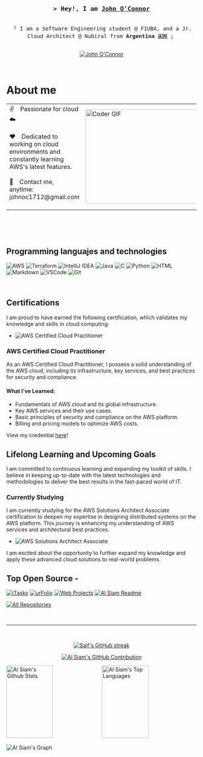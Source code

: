<!-- Intro  -->
<h3 align="center">
        <samp>&gt; Hey!, I am
                <b><a target="_blank" href="">John O'Connor</a></b>
        </samp>
</h3>

<p align="center"> 
  <samp>
    <br>
    「 I am a Software Engineering student @ FIUBA, and a Jr. Cloud Architect @ Nubiral from <b>Argentina 🇦🇷</b> 」
    <br>
    <br>
  </samp>
</p>

<p align="center">
 <!--<a href="https://alsiam.com" target="blank">
  <img src="https://img.shields.io/badge/Website-DC143C?style=for-the-badge&logo=medium&logoColor=white" alt="alsiam" />
 </a>-->
 <a href="www.linkedin.com/in/johnoconnor0" target="_blank">
  <img src="https://img.shields.io/badge/LinkedIn-0077B5?style=for-the-badge&logo=linkedin&logoColor=white" alt="John O'Connor"/>
 </a>
</p>
<br/>

<!-- About Section -->
 # About me
 
<table border="0">
  <tr>
    <td>✌️&emsp;Passionate for cloud ☁️<br/><br/>
        ❤️&emsp;Dedicated to working on cloud environments and constantly learning AWS's latest features.<br/><br/>
        📧&emsp;Contact me, anytime: johnoc1712@gmail.com<br/><br/>
    <td>
<img alt="Coder GIF" height="250" width="350" src="https://cdn.dribbble.com/users/730703/screenshots/6581243/avento.gif" />
    </td>
  </tr>
</table>

<br/>
<br/>
<br/>

## Programming languajes and technologies

![AWS](https://img.shields.io/badge/AWS-232F3E?style=for-the-badge&logo=amazon-aws&logoColor=white)
![Terraform](https://img.shields.io/badge/Terraform-623CE4?style=for-the-badge&logo=terraform&logoColor=white)
![IntelliJ IDEA](https://img.shields.io/badge/IntelliJ_IDEA-000000?style=for-the-badge&logo=intellij-idea&logoColor=white)
![Java](https://img.shields.io/badge/Java-007396?style=for-the-badge&logo=java&logoColor=white)
![C](https://img.shields.io/badge/C-00599C?style=for-the-badge&logo=c&logoColor=white)
![Python](https://img.shields.io/badge/Python-3776AB?style=for-the-badge&logo=python&logoColor=white)
![HTML](https://img.shields.io/badge/HTML5-E34F26?style=for-the-badge&logo=html5&logoColor=white)
![Markdown](https://img.shields.io/badge/Markdown-000000?style=for-the-badge&logo=markdown&logoColor=white)
![VSCode](https://img.shields.io/badge/Visual_Studio-0078d7?style=for-the-badge&logo=visual%20studio&logoColor=white)
![Git](https://img.shields.io/badge/Git-F05032?style=for-the-badge&logo=git&logoColor=white)

<br/>

## Certifications
I am proud to have earned the following certification, which validates my knowledge and skills in cloud computing:

- ![AWS Certified Cloud Practitioner](https://img.shields.io/badge/AWS_Certified_Cloud_Practitioner-232F3E?style=for-the-badge&logo=amazon-aws&logoColor=white)

### AWS Certified Cloud Practitioner
As an AWS Certified Cloud Practitioner, I possess a solid understanding of the AWS cloud, including its infrastructure, key services, and best practices for security and compliance.

#### What I've Learned:
- Fundamentals of AWS cloud and its global infrastructure.
- Key AWS services and their use cases.
- Basic principles of security and compliance on the AWS platform.
- Billing and pricing models to optimize AWS costs.

View my credential [here](https://www.credly.com/badges/31adf5a1-f6b7-41ae-a2db-6b6b68e3b940/linked_in_profile)!

## Lifelong Learning and Upcoming Goals
I am committed to continuous learning and expanding my toolkit of skills. I believe in keeping up-to-date with the latest technologies and methodologies to deliver the best results in the fast-paced world of IT.

### Currently Studying
I am currently studying for the AWS Solutions Architect Associate certification to deepen my expertise in designing distributed systems on the AWS platform. This journey is enhancing my understanding of AWS services and architectural best practices.

- ![AWS Solutions Architect Associate](https://img.shields.io/badge/AWS_Solutions_Architect_Associate-232F3E?style=for-the-badge&logo=amazon-aws&logoColor=white)

I am excited about the opportunity to further expand my knowledge and apply these advanced cloud solutions to real-world problems.


## Top Open Source -
[![iTasks](https://github-readme-stats.vercel.app/api/pin/?username=alsiam&repo=itasks&border_color=7F3FBF&bg_color=0D1117&title_color=C9D1D9&text_color=8B949E&icon_color=7F3FBF)](https://github.com/alsiam/itasks)
[![urFolio](https://github-readme-stats.vercel.app/api/pin/?username=alsiam&repo=urfolio&border_color=7F3FBF&bg_color=0D1117&title_color=C9D1D9&text_color=8B949E&icon_color=7F3FBF)](https://github.com/alsiam/urfolio)
[![Web Projects](https://github-readme-stats.vercel.app/api/pin/?username=alsiam&repo=web-projects&border_color=7F3FBF&bg_color=0D1117&title_color=C9D1D9&text_color=8B949E&icon_color=7F3FBF)](https://github.com/alsiam/web-projects)
[![Al Siam Readme](https://github-readme-stats.vercel.app/api/pin/?username=alsiam&repo=alsiam&border_color=7F3FBF&bg_color=0D1117&title_color=C9D1D9&text_color=8B949E&icon_color=7F3FBF)](https://github.com/alsiam/alsiam)

<p align="left">
  <a href="https://github.com/alsiam?tab=repositories" target="_blank"><img alt="All Repositories" title="All Repositories" src="https://img.shields.io/badge/-All%20Repos-2962FF?style=for-the-badge&logo=koding&logoColor=white"/></a>
</p>

<br/>
<hr/>
<br/>

<p align="center">
  <a href="https://github.com/alsiam">
    <img src="https://github-readme-streak-stats.herokuapp.com/?user=alsiam&theme=radical&border=7F3FBF&background=0D1117" alt="Saif's GitHub streak"/>
  </a>
</p>

<p align="center">
  <a href="https://github.com/alsiam">
    <img src="https://github-profile-summary-cards.vercel.app/api/cards/profile-details?username=alsiam&theme=radical" alt="Al Siam's GitHub Contribution"/>
  </a>
</p>

<a> 
    <a href="https://github.com/alsiam"><img alt="Al Siam's Github Stats" src="https://denvercoder1-github-readme-stats.vercel.app/api?username=alsiam&show_icons=true&count_private=true&theme=react&border_color=7F3FBF&bg_color=0D1117&title_color=F85D7F&icon_color=F8D866" height="192px" width="49.5%"/></a>
  <a href="https://github.com/alsiam"><img alt="Al Siam's Top Languages" src="https://denvercoder1-github-readme-stats.vercel.app/api/top-langs/?username=alsiam&langs_count=8&layout=compact&theme=react&border_color=7F3FBF&bg_color=0D1117&title_color=F85D7F&icon_color=F8D866" height="192px" width="49.5%"/></a>
  <br/>
</a>


![Al Siam's Graph](https://github-readme-activity-graph.vercel.app/graph?username=alsiam&custom_title=Al%20Siam's%20GitHub%20Activity%20Graph&bg_color=0D1117&color=7F3FBF&line=7F3FBF&point=7F3FBF&area_color=FFFFFF&title_color=FFFFFF&area=true)
